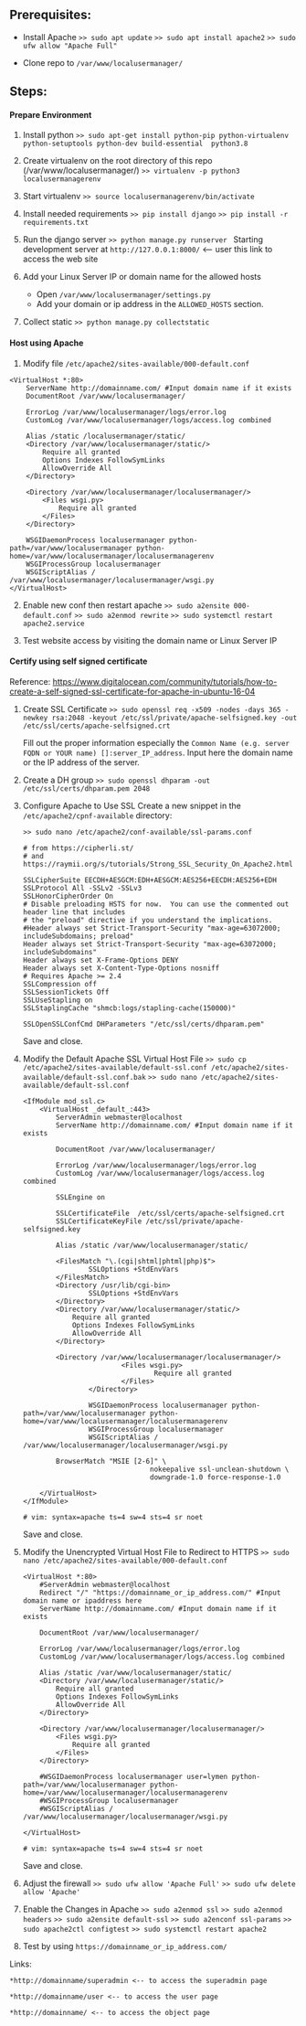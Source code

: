 ## Prerequisites:
- Install Apache
    ```>> sudo apt update```
    ```>> sudo apt install apache2```
    ```>> sudo ufw allow "Apache Full"```

- Clone repo to ```/var/www/localusermanager/```

## Steps:
#### Prepare Environment
1. Install python
    ```>> sudo apt-get install python-pip python-virtualenv python-setuptools python-dev build-essential  python3.8```
  
2. Create virtualenv on the root directory of this repo (/var/www/localusermanager/)
    ```>> virtualenv -p python3 localusermanagerenv```
   
3. Start virtualenv
    ```>> source localusermanagerenv/bin/activate```
   
4. Install needed requirements
    ```>> pip install django```
    ```>> pip install -r requirements.txt```

5. Run the django server
    ```>> python manage.py runserver ```
    Starting development server at ```http://127.0.0.1:8000/``` <-- user this link to access the web site

6. Add your Linux Server IP or domain name for the allowed hosts
    - Open ```/var/www/localusermanager/settings.py```
    - Add your domain or ip address in the ``ALLOWED_HOSTS`` section.
    
7. Collect static
    ```>> python manage.py collectstatic```

#### Host using Apache

1. Modify file ```/etc/apache2/sites-available/000-default.conf```
```
<VirtualHost *:80>
	ServerName http://domainname.com/ #Input domain name if it exists
	DocumentRoot /var/www/localusermanager/

	ErrorLog /var/www/localusermanager/logs/error.log
	CustomLog /var/www/localusermanager/logs/access.log combined

	Alias /static /localusermanager/static/
	<Directory /var/www/localusermanager/static/>
		Require all granted
		Options Indexes FollowSymLinks
		AllowOverride All
	</Directory>

	<Directory /var/www/localusermanager/localusermanager/>
		<Files wsgi.py>
			Require all granted
		</Files>
	</Directory>

	WSGIDaemonProcess localusermanager python-path=/var/www/localusermanager python-home=/var/www/localusermanager/localusermanagerenv
	WSGIProcessGroup localusermanager
	WSGIScriptAlias / /var/www/localusermanager/localusermanager/wsgi.py
</VirtualHost>
```

2. Enable new conf then restart apache
    ```>> sudo a2ensite 000-default.conf```
    ```>> sudo a2enmod rewrite```
    ```>> sudo systemctl restart apache2.service```

3. Test website access by visiting the domain name or Linux Server IP


#### Certify using self signed certificate
Reference: https://www.digitalocean.com/community/tutorials/how-to-create-a-self-signed-ssl-certificate-for-apache-in-ubuntu-16-04

1. Create SSL Certificate
    ```>> sudo openssl req -x509 -nodes -days 365 -newkey rsa:2048 -keyout /etc/ssl/private/apache-selfsigned.key -out /etc/ssl/certs/apache-selfsigned.crt```

    Fill out the proper information especially the ```Common Name (e.g. server FQDN or YOUR name) []:server_IP_address```. Input here the domain name or the IP address of the server.
    
2. Create a DH group
    ```>> sudo openssl dhparam -out /etc/ssl/certs/dhparam.pem 2048```

3. Configure Apache to Use SSL
    Create a new snippet in the ```/etc/apache2/cpnf-available``` directory:

    ```>> sudo nano /etc/apache2/conf-available/ssl-params.conf```
    ```
    # from https://cipherli.st/
    # and https://raymii.org/s/tutorials/Strong_SSL_Security_On_Apache2.html
    
    SSLCipherSuite EECDH+AESGCM:EDH+AESGCM:AES256+EECDH:AES256+EDH
    SSLProtocol All -SSLv2 -SSLv3
    SSLHonorCipherOrder On
    # Disable preloading HSTS for now.  You can use the commented out header line that includes
    # the "preload" directive if you understand the implications.
    #Header always set Strict-Transport-Security "max-age=63072000; includeSubdomains; preload"
    Header always set Strict-Transport-Security "max-age=63072000; includeSubdomains"
    Header always set X-Frame-Options DENY
    Header always set X-Content-Type-Options nosniff
    # Requires Apache >= 2.4
    SSLCompression off
    SSLSessionTickets Off
    SSLUseStapling on
    SSLStaplingCache "shmcb:logs/stapling-cache(150000)"
    
    SSLOpenSSLConfCmd DHParameters "/etc/ssl/certs/dhparam.pem"
    ```
    Save and close.
    
4. Modify the Default Apache SSL Virtual Host File
    ```>> sudo cp /etc/apache2/sites-available/default-ssl.conf /etc/apache2/sites-available/default-ssl.conf.bak```
    ```>> sudo nano /etc/apache2/sites-available/default-ssl.conf```

    ```
    <IfModule mod_ssl.c>
    	<VirtualHost _default_:443>
    		ServerAdmin webmaster@localhost
            ServerName http://domainname.com/ #Input domain name if it exists
            
    		DocumentRoot /var/www/localusermanager/
    
    		ErrorLog /var/www/localusermanager/logs/error.log
    		CustomLog /var/www/localusermanager/logs/access.log combined
    
    		SSLEngine on
    
    		SSLCertificateFile	/etc/ssl/certs/apache-selfsigned.crt
    		SSLCertificateKeyFile /etc/ssl/private/apache-selfsigned.key
    
    		Alias /static /var/www/localusermanager/static/
    		
    		<FilesMatch "\.(cgi|shtml|phtml|php)$">
    				SSLOptions +StdEnvVars
    		</FilesMatch>
    		<Directory /usr/lib/cgi-bin>
    				SSLOptions +StdEnvVars
    		</Directory>
    		<Directory /var/www/localusermanager/static/>
    			Require all granted
    			Options Indexes FollowSymLinks
    			AllowOverride All
    		</Directory>
    
    		<Directory /var/www/localusermanager/localusermanager/>
                            <Files wsgi.py>
                                    Require all granted
                            </Files>
                    </Directory>
    
                    WSGIDaemonProcess localusermanager python-path=/var/www/localusermanager python-home=/var/www/localusermanager/localusermanagerenv
                    WSGIProcessGroup localusermanager
                    WSGIScriptAlias / /var/www/localusermanager/localusermanager/wsgi.py
    
    		BrowserMatch "MSIE [2-6]" \
                                   nokeepalive ssl-unclean-shutdown \
                                   downgrade-1.0 force-response-1.0
    
    	</VirtualHost>
    </IfModule>
    
    # vim: syntax=apache ts=4 sw=4 sts=4 sr noet
    ```
    Save and close.
    
5. Modify the Unencrypted Virtual Host File to Redirect to HTTPS
    ```>> sudo nano /etc/apache2/sites-available/000-default.conf```

    ```
    <VirtualHost *:80>
    	#ServerAdmin webmaster@localhost
    	Redirect "/" "https://domainname_or_ip_address.com/" #Input domain name or ipaddress here
    	ServerName http://domainname.com/ #Input domain name if it exists
    
    	DocumentRoot /var/www/localusermanager/
    
    	ErrorLog /var/www/localusermanager/logs/error.log
    	CustomLog /var/www/localusermanager/logs/access.log combined
    
    	Alias /static /var/www/localusermanager/static/
    	<Directory /var/www/localusermanager/static/>
    		Require all granted
    		Options Indexes FollowSymLinks
    		AllowOverride All
    	</Directory>
    
    	<Directory /var/www/localusermanager/localusermanager/>
    		<Files wsgi.py>
    			Require all granted
    		</Files>
    	</Directory>
    
    	#WSGIDaemonProcess localusermanager user=lymen python-path=/var/www/localusermanager python-home=/var/www/localusermanager/localusermanagerenv
    	#WSGIProcessGroup localusermanager
    	#WSGIScriptAlias / /var/www/localusermanager/localusermanager/wsgi.py
    
    </VirtualHost>
    
    # vim: syntax=apache ts=4 sw=4 sts=4 sr noet
    ```
    Save and close.
    
6. Adjust the firewall
    ```>> sudo ufw allow 'Apache Full'```
    ```>> sudo ufw delete allow 'Apache'```

7. Enable the Changes in Apache
	```>> sudo a2enmod ssl```
	```>> sudo a2enmod headers```
	```>> sudo a2ensite default-ssl```
	```>> sudo a2enconf ssl-params```
	```>> sudo apache2ctl configtest```
	```>> sudo systemctl restart apache2```

8. Test by using ```https://domainname_or_ip_address.com/```


Links:

    *http://domainname/superadmin <-- to access the superadmin page

    *http://domainname/user <-- to access the user page

    *http://domainname/ <-- to access the object page

